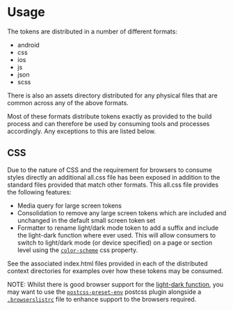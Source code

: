 # Usage

The tokens are distributed in a number of different formats:

- android
- css
- ios
- js
- json
- scss

There is also an assets directory distributed for any physical files that are common across any of the above formats.

Most of these formats distribute tokens exactly as provided to the build process and can therefore be used by consuming tools and processes accordingly. Any exceptions to this are listed below.

## CSS

Due to the nature of CSS and the requirement for browsers to consume styles directly an additional all.css file has been exposed in addition to the standard files provided that match other formats. This all.css file provides the following features:

- Media query for large screen tokens
- Consolidation to remove any large screen tokens which are included and unchanged in the default small screen token set
- Formatter to rename light/dark mode token to add a suffix and include the light-dark function where ever used. This will allow consumers to switch to light/dark mode (or device specified) on a page or section level using the [`color-scheme`](https://web.dev/articles/light-dark) css property.

See the associated index.html files provided in each of the distributed context directories for examples over how these tokens may be consumed.

NOTE: Whilst there is good browser support for the [light-dark function](https://caniuse.com/?search=light-dark), you may want to use the [`postcss-preset-env`](https://www.npmjs.com/package/postcss-preset-env) postcss plugin alongside a [`.browserslistrc`](https://github.com/browserslist/browserslist) file to enhance support to the browsers required.
